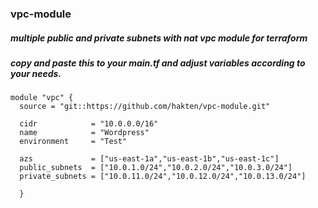 ### vpc-module
##### multiple public and private subnets with nat vpc module for terraform

##### copy and paste this to your main.tf and adjust variables according to your needs.

```
module "vpc" {
  source = "git::https://github.com/hakten/vpc-module.git"
  
  cidr            = "10.0.0.0/16"
  name            = "Wordpress"
  environment     = "Test"

  azs             = ["us-east-1a","us-east-1b","us-east-1c"]
  public_subnets  = ["10.0.1.0/24","10.0.2.0/24","10.0.3.0/24"]
  private_subnets = ["10.0.11.0/24","10.0.12.0/24","10.0.13.0/24"]

  }
  ```

